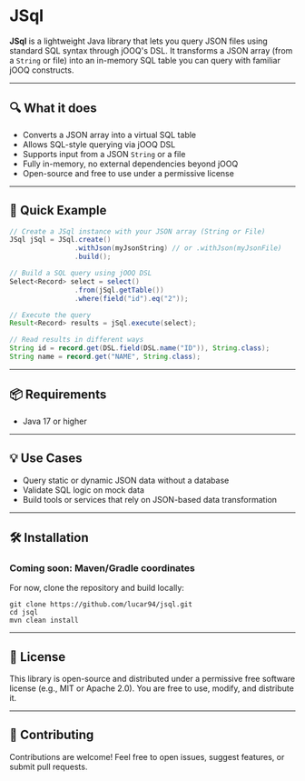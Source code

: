 # JSql

**JSql** is a lightweight Java library that lets you query JSON files using standard SQL syntax through jOOQ's DSL. It transforms a JSON array (from a `String` or file) into an in-memory SQL table you can query with familiar jOOQ constructs.

---

## 🔍 What it does

- Converts a JSON array into a virtual SQL table
- Allows SQL-style querying via jOOQ DSL
- Supports input from a JSON `String` or a file
- Fully in-memory, no external dependencies beyond jOOQ
- Open-source and free to use under a permissive license

---

## 🚀 Quick Example

```java
// Create a JSql instance with your JSON array (String or File)
JSql jSql = JSql.create()
                .withJson(myJsonString) // or .withJson(myJsonFile)
                .build();

// Build a SQL query using jOOQ DSL
Select<Record> select = select()
                .from(jSql.getTable())
                .where(field("id").eq("2"));

// Execute the query
Result<Record> results = jSql.execute(select);

// Read results in different ways
String id = record.get(DSL.field(DSL.name("ID")), String.class);
String name = record.get("NAME", String.class);
```

---

## 📦 Requirements
- Java 17 or higher

---

## 💡 Use Cases
- Query static or dynamic JSON data without a database
- Validate SQL logic on mock data
- Build tools or services that rely on JSON-based data transformation

---

## 🛠 Installation

### Coming soon: Maven/Gradle coordinates

For now, clone the repository and build locally:

```
git clone https://github.com/lucar94/jsql.git
cd jsql
mvn clean install
```

---

## 📖 License

This library is open-source and distributed under a permissive free software license (e.g., MIT or Apache 2.0). You are free to use, modify, and distribute it.

---

## 🤝 Contributing

Contributions are welcome! Feel free to open issues, suggest features, or submit pull requests.
